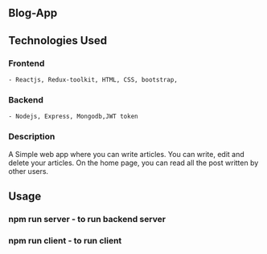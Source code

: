 ## Blog-App

## Technologies Used

### Frontend

    - Reactjs, Redux-toolkit, HTML, CSS, bootstrap,

### Backend

    - Nodejs, Express, Mongodb,JWT token

### Description

A Simple web app where you can write articles. You can write, edit and delete your articles. On the home page, you can read all the post written by other users.

## Usage

### npm run server - to run backend server

### npm run client - to run client
